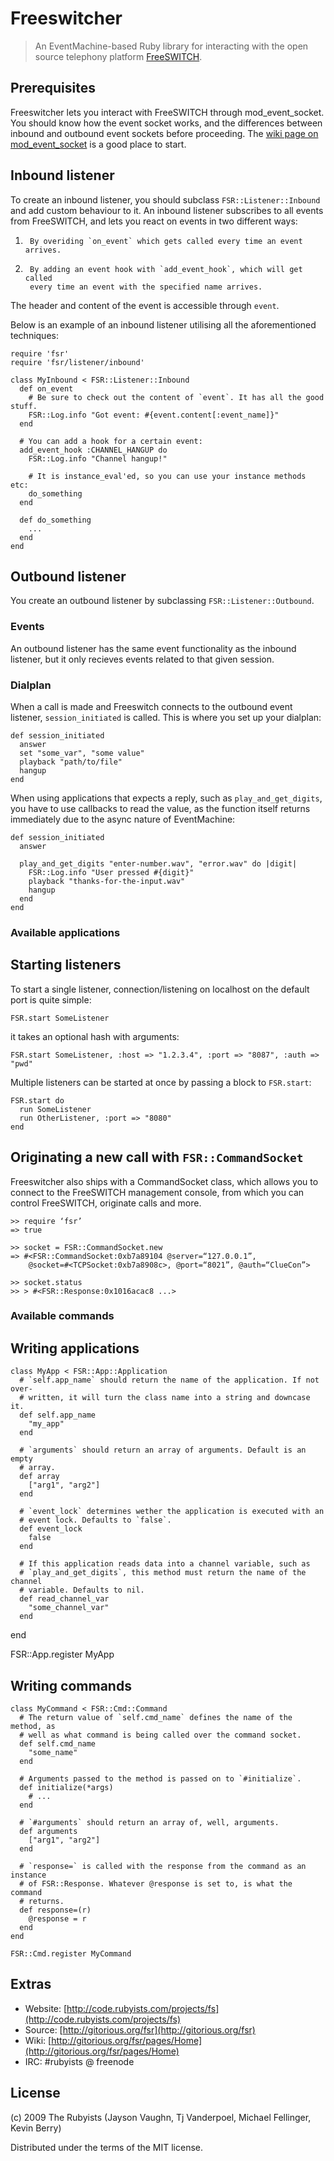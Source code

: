# Freeswitcher

> An EventMachine-based Ruby library for interacting with the open source 
> telephony platform [FreeSWITCH](http://www.freeswitch.org).

## Prerequisites

Freeswitcher lets you interact with FreeSWITCH through mod_event_socket. You
should know how the event socket works, and the differences between inbound and
outbound event sockets before proceeding. The
[wiki page on mod_event_socket](http://wiki.freeswitch.org/wiki/Event_Socket) is
a good place to start.

## Inbound listener

To create an inbound listener, you should subclass `FSR::Listener::Inbound` and
add custom behaviour to it. An inbound listener subscribes to all events from
FreeSWITCH, and lets you react on events in two different ways:

1.      By overiding `on_event` which gets called every time an event arrives.

2.      By adding an event hook with `add_event_hook`, which will get called
        every time an event with the specified name arrives.

The header and content of the event is accessible through `event`.

Below is an example of an inbound listener utilising all the aforementioned
techniques:

    require 'fsr'
    require 'fsr/listener/inbound'

    class MyInbound < FSR::Listener::Inbound
      def on_event
        # Be sure to check out the content of `event`. It has all the good stuff.
        FSR::Log.info "Got event: #{event.content[:event_name]}"
      end
     
      # You can add a hook for a certain event:
      add_event_hook :CHANNEL_HANGUP do
        FSR::Log.info "Channel hangup!"
     
        # It is instance_eval'ed, so you can use your instance methods etc:
        do_something
      end
     
      def do_something
        ...
      end
    end

## Outbound listener

You create an outbound listener by subclassing `FSR::Listener::Outbound`. 

### Events

An outbound listener has the same event functionality as the inbound listener,
but it only recieves events related to that given session.

### Dialplan

When a call is made and Freeswitch connects to the outbound event listener,
`session_initiated` is called. This is where you set up your dialplan:

    def session_initiated
      answer
      set "some_var", "some value"
      playback "path/to/file"
      hangup
    end

When using applications that expects a reply, such as `play_and_get_digits`,
you have to use callbacks to read the value, as the function itself returns
immediately due to the async nature of EventMachine:

    def session_initiated
      answer

      play_and_get_digits "enter-number.wav", "error.wav" do |digit|
        FSR::Log.info "User pressed #{digit}"
        playback "thanks-for-the-input.wav"
        hangup
      end
    end

### Available applications

## Starting listeners

To start a single listener, connection/listening on localhost on the default
port is quite simple:

    FSR.start SomeListener

it takes an optional hash with arguments:

    FSR.start SomeListener, :host => "1.2.3.4", :port => "8087", :auth => "pwd"

Multiple listeners can be started at once by passing a block to `FSR.start`:

    FSR.start do
      run SomeListener
      run OtherListener, :port => "8080"
    end

## Originating a new call with `FSR::CommandSocket`

Freeswitcher also ships with a CommandSocket class, which allows you to connect
to the FreeSWITCH management console, from which you can control FreeSWITCH,
originate calls and more.

    >> require ‘fsr’
    => true
    
    >> socket = FSR::CommandSocket.new
    => #<FSR::CommandSocket:0xb7a89104 @server=“127.0.0.1”,
        @socket=#<TCPSocket:0xb7a8908c>, @port=“8021”, @auth=“ClueCon”>
    
    >> socket.status
    >> > #<FSR::Response:0x1016acac8 ...>

### Available commands

## Writing applications

    class MyApp < FSR::App::Application
      # `self.app_name` should return the name of the application. If not over-
      # written, it will turn the class name into a string and downcase it.
      def self.app_name
        "my_app"
      end

      # `arguments` should return an array of arguments. Default is an empty
      # array.
      def array
        ["arg1", "arg2"]
      end

      # `event_lock` determines wether the application is executed with an
      # event lock. Defaults to `false`.
      def event_lock
        false
      end

      # If this application reads data into a channel variable, such as 
      # `play_and_get_digits`, this method must return the name of the channel
      # variable. Defaults to nil.
      def read_channel_var
        "some_channel_var"
      end
   end

   FSR::App.register MyApp

## Writing commands

    class MyCommand < FSR::Cmd::Command
      # The return value of `self.cmd_name` defines the name of the method, as
      # well as what command is being called over the command socket.
      def self.cmd_name
        "some_name"
      end

      # Arguments passed to the method is passed on to `#initialize`.
      def initialize(*args)
        # ...
      end

      # `#arguments` should return an array of, well, arguments.
      def arguments
        ["arg1", "arg2"]
      end

      # `response=` is called with the response from the command as an instance
      # of FSR::Response. Whatever @response is set to, is what the command
      # returns.
      def response=(r)
        @response = r
      end
    end

    FSR::Cmd.register MyCommand

## Extras

* Website: [http://code.rubyists.com/projects/fs](http://code.rubyists.com/projects/fs)
* Source: [http://gitorious.org/fsr](http://gitorious.org/fsr)
* Wiki: [http://gitorious.org/fsr/pages/Home](http://gitorious.org/fsr/pages/Home)
* IRC: #rubyists @ freenode

## License

(c) 2009 The Rubyists (Jayson Vaughn, Tj Vanderpoel, Michael Fellinger, Kevin Berry) 

Distributed under the terms of the MIT license.
